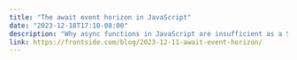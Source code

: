 ```yaml
---
title: "The await event horizon in JavaScript"
date: "2023-12-18T17:10-08:00"
description: "Why async functions in JavaScript are insufficient as a Structured Concurrency primitive"
link: https://frontside.com/blog/2023-12-11-await-event-horizon/
---
```

